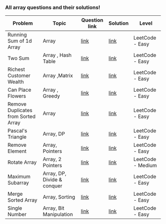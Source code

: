 ### All array questions and their solutions!


| Problem | Topic | Question link | Solution | Level |  
| --- | --- | --- | --- |  --- |  
| Running Sum of 1d Array | Array | [link](https://leetcode.com/problems/running-sum-of-1d-array/) | [link](https://github.com/harshita214/Data-Structures-and-Algorithms/blob/main/Array/sum.cpp) | LeetCode - Easy |
| Two Sum | Array , Hash Table | [link](https://leetcode.com/problems/two-sum/) | [link](https://github.com/harshita214/Data-Structures-and-Algorithms/blob/main/Array/targetsum.cpp) | LeetCode - Easy |
| Richest Customer Wealth | Array ,Matrix | [link](https://leetcode.com/problems/richest-customer-wealth/) | [link](https://github.com/harshita214/Data-Structures-and-Algorithms/blob/main/Array/richestcustomerwealth.cpp) | LeetCode - Easy |
| Can Place Flowers | Array , Greedy | [link](https://leetcode.com/problems/can-place-flowers/) | [link](https://github.com/harshita214/Data-Structures-and-Algorithms/blob/main/Array/adjacent.cpp) | LeetCode - Easy |
| Remove Duplicates from Sorted Array | Array |[link](https://leetcode.com/problems/remove-duplicates-from-sorted-array/) | [link](https://github.com/harshita214/Data-Structures-and-Algorithms/blob/main/Array/removeduplicate.cpp) | LeetCode - Easy |
| Pascal's Triangle | Array, DP |[link](https://leetcode.com/problems/pascals-triangle/) | [link](https://github.com/harshita214/Data-Structures-and-Algorithms/blob/main/Array/pascal.cpp) | LeetCode - Easy |
| Remove Element | Array, Pointers |[link](https://leetcode.com/problems/remove-element/) | [link](https://github.com/harshita214/Data-Structures-and-Algorithms/blob/main/Array/remove-element.cpp) | LeetCode - Easy |
| Rotate Array | Array, 2 Pointers |[link](https://leetcode.com/problems/rotate-array/) | [link](https://github.com/harshita214/Data-Structures-and-Algorithms/blob/main/Array/rotatearray.cpp) | LeetCode - Medium |
| Maximum Subarray | Array, DP, Divide & conquer |[link](https://leetcode.com/problems/maximum-subarray/) | [link](https://github.com/harshita214/Data-Structures-and-Algorithms/blob/main/Array/maxsubarray.cpp) | LeetCode - Easy |
| Merge Sorted Array | Array, Sorting |[link](https://leetcode.com/problems/merge-sorted-array/) | [link](https://github.com/harshita214/Data-Structures-and-Algorithms/blob/main/Array/mergesortedarray.cpp) | LeetCode - Easy |
| Single Number | Array, Bit Manipulation |[link](https://leetcode.com/problems/single-number/) | [link](https://github.com/harshita214/Data-Structures-and-Algorithms/blob/main/Array/singlenumber.cpp) | LeetCode - Easy |







